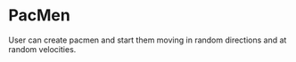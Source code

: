 # PacMen
User can create pacmen and start them moving in random directions and at random velocities.
